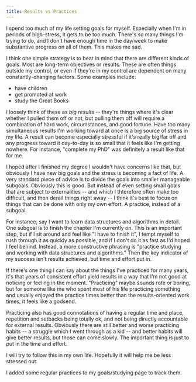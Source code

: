 ```yaml
---
title: Results vs Practices
---
```


I spend too much of my life setting goals for myself. Especially when I'm in
periods of high-stress, it gets to be too much. There's so many things I'm
trying to do, and I don't have enough time in the day/week to make substantive
progress on all of them. This makes me sad.

I think one simple strategy is to bear in mind that there are different kinds
of goals.  Most are long-term objectives or results. These are often things
outside my control, or even if they're in my control are dependent on many
constantly-changing factors. Some examples include:

- have children
- get promoted at work
- study the Great Books

I loosely think of these as *big results* -- they're things where it's clear
whether I pulled them off or not, but pulling them off will require
a combination of hard work, circumstances, and good fortune. Have too many
simultaneous results I'm working toward at once is a big source of stress in my
life. A result can become especially stressful if it's really big/far off and
any progress toward it day-to-day is so small that it feels like I'm getting
nowhere. For instance, "complete my PhD" was definitely a result like that for
me.

I hoped after I finished my degree I wouldn't have concerns like that, but
obviously I have new big goals and the stress is becoming a fact of life.
A very standard piece of advice is to divide the goals into smaller manageable
subgoals. Obviously this is good. But instead of even setting small goals that
are subject to externalities -- and which I thterefore often make too
difficult, and then derail things right away -- I think it's best to focus on
things that can be done with only my own effort. A practice, instead of
a subgoal.

For instance, say I want to learn data structures and algorithms in detail. One
subgoal is to finish the chapter I'm currently on. This is an important step,
but if I sit around and feel like "I have to finish it", I tempt myself to rush
through it as quickly as possible, and if I don't do it as fast as I'd hoped
I feel behind. Instead, a more constructive phrasing is "practice studying and
working with data structures and algorithms." Then the key indicator of my
success isn't results achieved, but time and effort put in.

If there's one thing I can say about the things I've practiced for many years,
it's that years of consistent effort yield results in a way that I'm not good
at noticing or feeling in the moment. "Practicing" maybe sounds rote or boring,
but for someone like me who spent most of his life practicing something and
usually enjoyed the practice times better than the results-oriented work times,
it feels like a godsend.

Practicing also has good connotations of having a regular time and place,
repetition and setbacks being totally ok, and not being directly accountable
for external results. Obviously there are still better and worse practicing
habits -- a struggle which I went through as a kid -- and better habits will
give better results, but those can come slowly. The important thing is just to
put in the time and effort.

I will try to follow this in my own life. Hopefully it will help me be less
stressed out.

I added some regular practices to my goals/studying page to track them.
